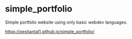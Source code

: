 # simple_portfolio
Simple portfolio website using only basic webdev languages.

https://pestiantal1.github.io/simple_portfolio/
